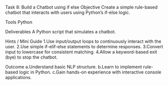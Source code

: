 Task 8: Build a Chatbot using if else
Objective
Create a simple rule-based chatbot that interacts with users using Python’s if-else logic.

Tools
Python

Deliverables
A Python script that simulates a chatbot.

Hints / Mini Guide
1.Use input/output loops to continuously interact with the user.
2.Use simple if-elif-else statements to determine responses.
3.Convert input to lowercase for consistent matching.
4.Allow a keyword-based exit (bye) to stop the chatbot.

Outcome
a.Understand basic NLP structure.
b.Learn to implement rule-based logic in Python.
c.Gain hands-on experience with interactive console applications.

